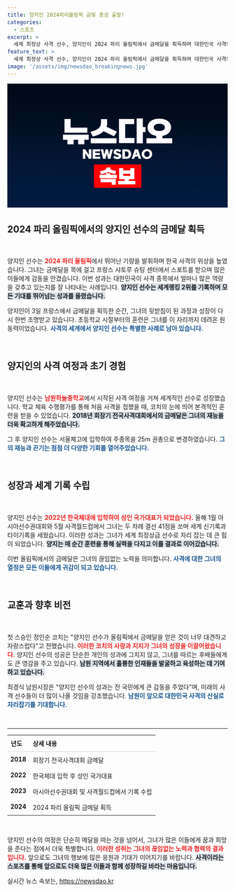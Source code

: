 ```yaml
---
title: 양지인 2024파리올림픽 금빛 총성 출발!
categories:
  - 스포츠
excerpt: >
  세계 최정상 사격 선수, 양지인이 2024 파리 올림픽에서 금메달을 획득하며 대한민국 사격의 역사를 새로 썼다! 남원의 딸이 올림픽의 중심에서 울린 금빛 총성의 감동을 함께 만나보세요!
feature_text: >
  세계 최정상 사격 선수, 양지인이 2024 파리 올림픽에서 금메달을 획득하며 대한민국 사격의 역사를 새로 썼다! 남원의 딸이 올림픽의 중심에서 울린 금빛 총성의 감동을 함께 만나보세요!
image: '/assets/img/newsdao_breakingnews.jpg'
---
```


<p><img src="/assets/img/newsdao_breakingnews.jpg" alt="ontimetimes 속보" /></p>

<h2 data-ke-size="size26">2024 파리 올림픽에서의 양지인 선수의 금메달 획득</h2>

<p data-ke-size="size16">&nbsp;</p>

<p>양지인 선수는 <b><span style="color: #ee2323;">2024 파리 올림픽</span></b>에서 뛰어난 기량을 발휘하며 한국 사격의 위상을 높였습니다. 그녀는 금메달을 목에 걸고 프랑스 샤토루 슈팅 센터에서 스포트를 받으며 많은 이들에게 감동을 안겼습니다. 이번 성과는 대한민국이 사격 종목에서 얼마나 많은 역량을 갖추고 있는지를 잘 나타내는 사례입니다. <b><span style="background-color: #21538527;">양지인 선수는 세계랭킹 2위를 기록하며 모든 기대를 뛰어넘는 성과를 올렸습니다.</span></b>  </p>

<p>양지인이 3일 프랑스에서 금메달을 획득한 순간, 그녀의 뒷받침이 된 과정과 성장이 다시 한번 조명받고 있습니다. 초등학교 시절부터의 훈련은 그녀를 이 자리까지 데려온 원동력이었습니다. <b><span style="color: #1a5490;">사격의 세계에서 양지인 선수는 특별한 사례로 남아 있습니다.</span></b>  </p>

<p data-ke-size="size16">&nbsp;</p>

<h2 data-ke-size="size26">양지인의 사격 여정과 초기 경험</h2>

<p data-ke-size="size16">&nbsp;</p>

<p>양지인 선수는 <b><span style="color: #ee2323;">남원하늘중학교</span></b>에서 시작된 사격 여정을 거쳐 세계적인 선수로 성장했습니다. 학교 체육 수행평가를 통해 처음 사격을 접했을 때, 코치의 눈에 띄어 본격적인 훈련을 받을 수 있었습니다. <b><span style="background-color: #21538527;">2018년 회장기 전국사격대회에서의 금메달은 그녀의 재능을 더욱 확고하게 해주었습니다.</span></b>  </p>

<p>그 후 양지인 선수는 서울체고에 입학하여 주종목을 25m 권총으로 변경하였습니다. <b><span style="color: #1a5490;">그의 재능과 끈기는 점점 더 다양한 기회를 열어주었습니다.</span></b>  </p>

<p data-ke-size="size16">&nbsp;</p>

<h2 data-ke-size="size26">성장과 세계 기록 수립</h2>

<p data-ke-size="size16">&nbsp;</p>

<p>양지인 선수는 <b><span style="color: #ee2323;">2022년 한국체대에 입학하여 성인 국가대표가 되었습니다.</span></b> 올해 1월 아시아선수권대회와 5월 사격월드컵에서 그녀는 두 차례 결선 41점을 쏘며 세계 신기록과 타이기록을 세웠습니다. 이러한 성과는 그녀가 세계 최정상급 선수로 자리 잡는 데 큰 힘이 되었습니다. <b><span style="background-color: #21538527;">양지는 매 순간 훈련을 통해 실력을 다지고 이를 결과로 이어갔습니다.</span></b>  </p>

<p>이번 올림픽에서의 금메달은 그녀의 끊임없는 노력을 의미합니다. <b><span style="color: #1a5490;">사격에 대한 그녀의 열정은 모든 이들에게 귀감이 되고 있습니다.</span></b>  </p>

<p data-ke-size="size16">&nbsp;</p>

<h2 data-ke-size="size26">교훈과 향후 비전</h2>

<p data-ke-size="size16">&nbsp;</p>

<p>첫 스승인 정인순 코치는 "양지인 선수가 올림픽에서 금메달을 얻은 것이 너무 대견하고 자랑스럽다"고 전했습니다. <b><span style="color: #ee2323;">이러한 코치의 사랑과 지지가 그녀의 성장을 이끌어왔습니다.</span></b> 양지인 선수의 성공은 단순한 개인의 성과에 그치지 않고, 그녀를 따르는 후배들에게도 큰 영감을 주고 있습니다. <b><span style="background-color: #21538527;">남원 지역에서 훌륭한 인재들을 발굴하고 육성하는 데 기여하고 있습니다.</span></b>  </p>

<p>최경식 남원시장은 "양지인 선수의 성과는 전 국민에게 큰 감동을 주었다"며, 미래의 사격 선수들이 더 많이 나올 것임을 강조했습니다. <b><span style="color: #1a5490;">남원이 앞으로 대한민국 사격의 산실로 자리잡기를 기대합니다.</span></b>  </p>

<p data-ke-size="size16">&nbsp;</p>

<hr>

<table style="width:100%; border-collapse:collapse;">
  <tr>
    <th style="border-bottom: 2px solid #e8e8e8; text-align: left; padding: 8px;">년도</th>
    <th style="border-bottom: 2px solid #e8e8e8; text-align: left; padding: 8px;">상세 내용</th>
  </tr>
  <tr>
    <td style="text-align: center; height: 17px;"><b>2018</b></td>
    <td style="padding: 8px;">회장기 전국사격대회 금메달</td>
  </tr>
  <tr>
    <td style="text-align: center; height: 17px;"><b>2022</b></td>
    <td style="padding: 8px;">한국체대 입학 후 성인 국가대표</td>
  </tr>
  <tr>
    <td style="text-align: center; height: 17px;"><b>2023</b></td>
    <td style="padding: 8px;">아시아선수권대회 및 사격월드컵에서 기록 수립</td>
  </tr>
  <tr>
    <td style="text-align: center; height: 17px;"><b>2024</b></td>
    <td style="padding: 8px;">2024 파리 올림픽 금메달 획득</td>
  </tr>
</table>

<p data-ke-size="size16">&nbsp;</p>

<p>양지인 선수의 여정은 단순히 메달을 따는 것을 넘어서, 그녀가 많은 이들에게 꿈과 희망을 준다는 점에서 더욱 특별합니다. <b><span style="color: #ee2323;">이러한 성취는 그녀의 끊임없는 노력과 협력의 결과입니다.</span></b> 앞으로도 그녀의 행보에 많은 응원과 기대가 이어지기를 바랍니다. <b><span style="background-color: #21538527;">사격이라는 스포츠를 통해 앞으로도 더욱 많은 이들과 함께 성장하길 바라는 마음입니다.</span></b></p>
실시간 뉴스 속보는, <a href="https://newsdao.kr" rel="dofollow">https://newsdao.kr</a>



